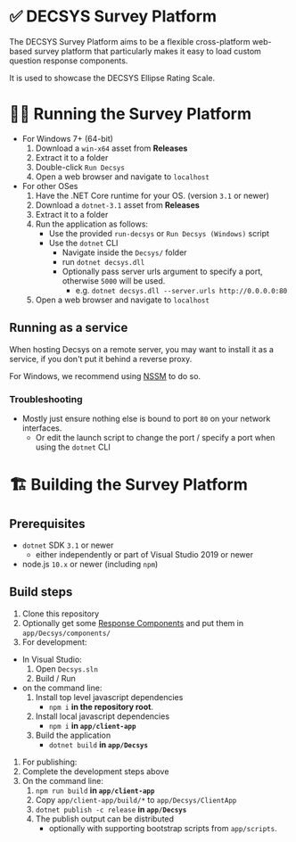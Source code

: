 # ✅ DECSYS Survey Platform

The DECSYS Survey Platform aims to be a flexible cross-platform web-based survey platform that particularly makes it easy to load custom question response components.

It is used to showcase the DECSYS Ellipse Rating Scale.

# 🏃‍♀️ Running the Survey Platform

- For Windows 7+ (64-bit)
  1. Download a `win-x64` asset from **Releases**
  1. Extract it to a folder
  1. Double-click `Run Decsys`
  1. Open a web browser and navigate to `localhost`
- For other OSes
  1. Have the .NET Core runtime for your OS. (version `3.1` or newer)
  1. Download a `dotnet-3.1` asset from **Releases**
  1. Extract it to a folder
  1. Run the application as follows:
     - Use the provided `run-decsys` or `Run Decsys (Windows)` script
     - Use the `dotnet` CLI
       - Navigate inside the `Decsys/` folder
       - run `dotnet decsys.dll`
       - Optionally pass server urls argument to specify a port, otherwise `5000` will be used.
         - e.g. `dotnet decsys.dll --server.urls http://0.0.0.0:80`
  1. Open a web browser and navigate to `localhost`

## Running as a service

When hosting Decsys on a remote server, you may want to install it as a service, if you don't put it behind a reverse proxy.

For Windows, we recommend using [NSSM](https://nssm.cc/) to do so.

### Troubleshooting

- Mostly just ensure nothing else is bound to port `80` on your network interfaces.
  - Or edit the launch script to change the port / specify a port when using the `dotnet` CLI

# 🏗 Building the Survey Platform

## Prerequisites

- `dotnet` SDK `3.1` or newer
  - either independently or part of Visual Studio 2019 or newer
- node.js `10.x` or newer (including `npm`)

## Build steps

1. Clone this repository
1. Optionally get some [Response Components](https://github.com/search?q=org%3Adecsys+component+in%3Aname+archived%3Afalse) and put them in `app/Decsys/components/`
1. For development:

- In Visual Studio:
  1. Open `Decsys.sln`
  1. Build / Run
- on the command line:
  1. Install top level javascript dependencies
     - `npm i` **in the repository root**.
  1. Install local javascript dependencies
     - `npm i` **in `app/client-app`**
  1. Build the application
     - `dotnet build` **in `app/Decsys`**

1. For publishing:
1. Complete the development steps above
1. On the command line:
   1. `npm run build` **in `app/client-app`**
   1. Copy `app/client-app/build/*` to `app/Decsys/ClientApp`
   1. `dotnet publish -c release` **in `app/Decsys`**
   1. The publish output can be distributed
      - optionally with supporting bootstrap scripts from `app/scripts`.
